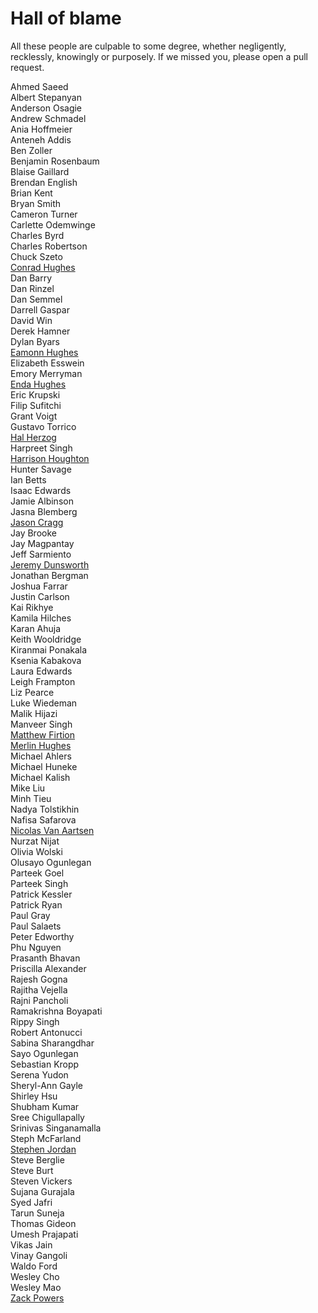 # Hall of blame

All these people are culpable to some degree, whether negligently, recklessly, knowingly or purposely. If we missed you, please open a pull request.

Ahmed Saeed  
Albert Stepanyan  
Anderson Osagie  
Andrew Schmadel  
Ania Hoffmeier  
Anteneh Addis  
Ben Zoller  
Benjamin Rosenbaum  
Blaise Gaillard  
Brendan English  
Brian Kent  
Bryan Smith  
Cameron Turner  
Carlette Odemwinge  
Charles Byrd  
Charles Robertson  
Chuck Szeto  
[Conrad Hughes](https://github.com/ConradHughes)  
Dan Barry  
Dan Rinzel  
Dan Semmel  
Darrell Gaspar  
David Win  
Derek Hamner  
Dylan Byars  
[Eamonn Hughes](https://github.com/EamonnHughes)  
Elizabeth Esswein  
Emory Merryman  
[Enda Hughes](https://github.com/Enda111)  
Eric Krupski  
Filip Sufitchi  
Grant Voigt  
Gustavo Torrico  
[Hal Herzog](https://github.com/hherzog1)  
Harpreet Singh  
[Harrison Houghton](https://github.com/hrhino)  
Hunter Savage  
Ian Betts  
Isaac Edwards  
Jamie Albinson  
Jasna Blemberg  
[Jason Cragg](https://github.com/jcragg)  
Jay Brooke  
Jay Magpantay  
Jeff Sarmiento  
[Jeremy Dunsworth](https://github.com/freshbreweddesign)  
Jonathan Bergman  
Joshua Farrar  
Justin Carlson  
Kai Rikhye  
Kamila Hilches  
Karan Ahuja  
Keith Wooldridge  
Kiranmai Ponakala  
Ksenia Kabakova  
Laura Edwards  
Leigh Frampton  
Liz Pearce  
Luke Wiedeman  
Malik Hijazi  
Manveer Singh  
[Matthew Firtion](https://github.com/mattfirtion)  
[Merlin Hughes](https://github.com/merlinorg)  
Michael Ahlers  
Michael Huneke  
Michael Kalish  
Mike Liu  
Minh Tieu  
Nadya Tolstikhin  
Nafisa Safarova  
[Nicolas Van Aartsen](https://github.com/nva225)  
Nurzat Nijat  
Olivia Wolski  
Olusayo Ogunlegan  
Parteek Goel  
Parteek Singh  
Patrick Kessler  
Patrick Ryan  
Paul Gray  
Paul Salaets  
Peter Edworthy  
Phu Nguyen  
Prasanth Bhavan  
Priscilla Alexander  
Rajesh Gogna  
Rajitha Vejella  
Rajni Pancholi  
Ramakrishna Boyapati  
Rippy Singh  
Robert Antonucci  
Sabina Sharangdhar  
Sayo Ogunlegan  
Sebastian Kropp  
Serena Yudon  
Sheryl-Ann Gayle  
Shirley Hsu  
Shubham Kumar  
Sree Chigullapally  
Srinivas Singanamalla  
Steph McFarland  
[Stephen Jordan](https://github.com/stjordan)  
Steve Berglie  
Steve Burt  
Steven Vickers  
Sujana Gurajala  
Syed Jafri  
Tarun Suneja  
Thomas Gideon  
Umesh Prajapati  
Vikas Jain  
Vinay Gangoli  
Waldo Ford  
Wesley Cho  
Wesley Mao  
[Zack Powers](https://github.com/Milyardo)
